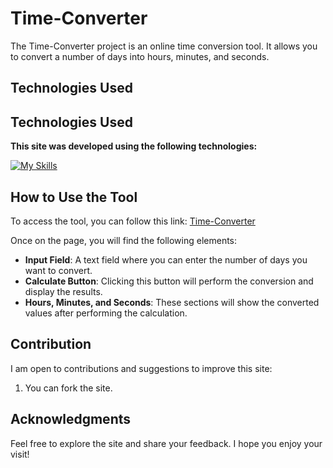 # Time-Converter

The Time-Converter project is an online time conversion tool. It allows you to convert a number of days into hours, minutes, and seconds.

## Technologies Used

## Technologies Used

**This site was developed using the following technologies:**

[![My Skills](https://skillicons.dev/icons?i=html,css,js)](https://github.com/Vital-Vuillaume)

## How to Use the Tool

To access the tool, you can follow this link: [Time-Converter](https://rmbi.ch/vital/time-converter/)

Once on the page, you will find the following elements:

- **Input Field**: A text field where you can enter the number of days you want to convert.
- **Calculate Button**: Clicking this button will perform the conversion and display the results.
- **Hours, Minutes, and Seconds**: These sections will show the converted values after performing the calculation.

## Contribution

I am open to contributions and suggestions to improve this site:

1. You can fork the site.

## Acknowledgments

Feel free to explore the site and share your feedback. I hope you enjoy your visit!
